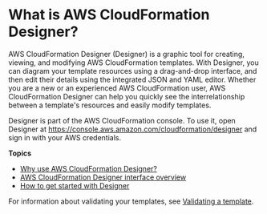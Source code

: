# What is AWS CloudFormation Designer?<a name="working-with-templates-cfn-designer"></a>

AWS CloudFormation Designer \(Designer\) is a graphic tool for creating, viewing, and modifying AWS CloudFormation templates\. With Designer, you can diagram your template resources using a drag\-and\-drop interface, and then edit their details using the integrated JSON and YAML editor\. Whether you are a new or an experienced AWS CloudFormation user, AWS CloudFormation Designer can help you quickly see the interrelationship between a template's resources and easily modify templates\.

Designer is part of the AWS CloudFormation console\. To use it, open Designer at [https://console\.aws\.amazon\.com/cloudformation/designer](https://console.aws.amazon.com/cloudformation/designer) and sign in with your AWS credentials\.

**Topics**

- [Why use AWS CloudFormation Designer?](working-with-templates-cfn-designer-why.md)
- [AWS CloudFormation Designer interface overview](working-with-templates-cfn-designer-overview.md)
- [How to get started with Designer](working-with-templates-cfn-designer-additional-info.md)

For information about validating your templates, see [Validating a template](https://docs.aws.amazon.com/AWSCloudFormation/latest/UserGuide/using-cfn-validate-template.html)\.
